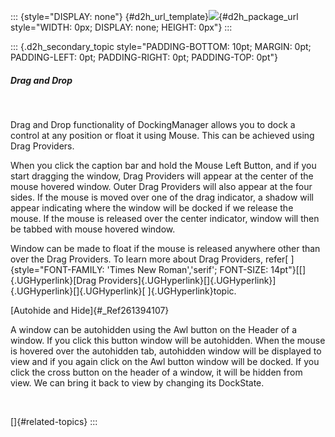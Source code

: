 ::: {style="DISPLAY: none"}
[](ms-xhelp:///?Id=d2h_url_template){#d2h_url_template}![](!package_url!){#d2h_package_url style="WIDTH: 0px; DISPLAY: none; HEIGHT: 0px"}
:::

::: {.d2h_secondary_topic style="PADDING-BOTTOM: 10pt; MARGIN: 0pt; PADDING-LEFT: 0pt; PADDING-RIGHT: 0pt; PADDING-TOP: 0pt"}
##### Drag and Drop

 

Drag and Drop functionality of DockingManager allows you to dock a control at any position or float it using Mouse. This can be achieved using Drag Providers.

When you click the caption bar and hold the Mouse Left Button, and if you start dragging the window, Drag Providers will appear at the center of the mouse hovered window. Outer Drag Providers will also appear at the four sides. If the mouse is moved over one of the drag indicator, a shadow will appear indicating where the window will be docked if we release the mouse. If the mouse is released over the center indicator, window will then be tabbed with mouse hovered window.

Window can be made to float if the mouse is released anywhere other than over the Drag Providers. To learn more about Drag Providers, refer[ ]{style="FONT-FAMILY: 'Times New Roman','serif'; FONT-SIZE: 14pt"}[[]{.UGHyperlink}[Drag Providers]{.UGHyperlink}[]{.UGHyperlink}]{.UGHyperlink}[]{.UGHyperlink}[ ]{.UGHyperlink}topic.

[Autohide and Hide]{#_Ref261394107}

A window can be autohidden using the Awl button on the Header of a window. If you click this button window will be autohidden. When the mouse is hovered over the autohidden tab, autohidden window will be displayed to view and if you again click on the Awl button window will be docked. If you click the cross button on the header of a window, it will be hidden from view. We can bring it back to view by changing its DockState.

 

[]{#related-topics}
:::
